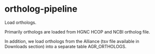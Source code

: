 # ortholog-pipeline
Load orthologs.

Primarily orthologs are loaded from HGNC HCOP and NCBI ortholog file.

In addition, we load orthologs from the Alliance (tsv file available in Downloads section) into a separate table AGR_ORTHOLOGS.
